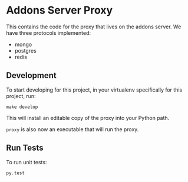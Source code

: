 # Addons Server Proxy

This contains the code for the proxy that lives on the addons server. We have three protocols implemented:

- mongo
- postgres
- redis

## Development
To start developing for this project, in your virtualenv specifically for this project, run:

```
make develop
```
This will install an editable copy of the proxy into your Python path.

`proxy` is also now an executable that will run the proxy.

## Run Tests
To run unit tests:

```
py.test
```
